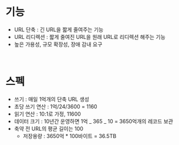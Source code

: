 # 기능

- URL 단축 : 긴 URL을 짧게 줄여주는 기능
- URL 리디렉션 : 짧게 줄여진 URL을 원래 URL로 리디렉션 해주는 기능
- 높은 가용성, 규모 확장성, 장애 감내 요구

<br>

# 스펙

- 쓰기 : 매일 1억개의 단축 URL 생성
- 초당 쓰기 연산 : 1억/24/3600 = 1160
- 읽기 연산 : 10:1로 가정, 11600
- 데이터 크기 : 10년간 운영하면 1억 _ 365 _ 10 = 3650억개의 레코드 보관
- 축약 전 URL의 평균 길이는 100
  - 저장용량 : 3650억 \* 100바이트 = 36.5TB
